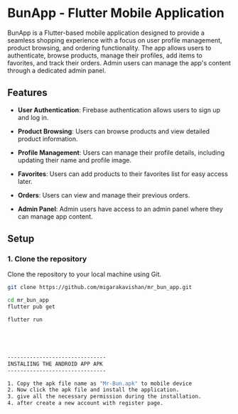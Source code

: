 # BunApp - Flutter Mobile Application

BunApp is a Flutter-based mobile application designed to provide a seamless shopping experience with a focus on user profile management, product browsing, and ordering functionality. The app allows users to authenticate, browse products, manage their profiles, add items to favorites, and track their orders. Admin users can manage the app's content through a dedicated admin panel.

## Features
- **User Authentication**: Firebase authentication allows users to sign up and log in.
- **Product Browsing**: Users can browse products and view detailed product information.
- **Profile Management**: Users can manage their profile details, including updating their name and profile image.

- **Favorites**: Users can add products to their favorites list for easy access later.
- **Orders**: Users can view and manage their previous orders.
- **Admin Panel**: Admin users have access to an admin panel where they can manage app content.


## Setup

### 1. Clone the repository
Clone the repository to your local machine using Git.

```bash
git clone https://github.com/migarakavishan/mr_bun_app.git

cd mr_bun_app
flutter pub get

flutter run





-------------------------------
INSTALIING THE ANDROID APP APK 
-------------------------------

1. Copy the apk file name as "Mr-Bun.apk" to mobile device
2. Now click the apk file and install the application.
3. give all the necessary permission during the installation.
4. after create a new account with register page. 
